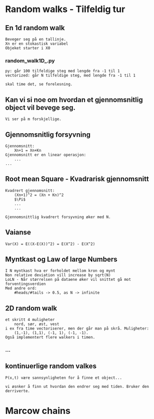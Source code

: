 # Random walks - Tilfeldig tur

## En 1d random walk
    Beveger seg på en tallinje.
    Xn er en stokastisk variabel
    Objeket starter i X0

### random_walk1D_.py

    py: går 100 tilfeldige steg med lengde fra -1 til 1
    vectorized: går N tilfeldige steg, med lengde fra -1 til 1

    skal time det, se forelesning.

## Kan vi si noe om hvordan et gjennomsnitlig object vil bevege seg.
    Vi ser på m forskjellige.

## Gjennomsnitlig forsyvning
    Gjennomsnitt:
        Xn+1 = Xn+Kn
    Gjennomsnitt er en linear operasjon:
        ...
    ...

## Root mean Square - Kvadrarisk gjennomsnitt
    Kvadrert gjennomsnitt:
        (Xn+1)^2 = (Xn + Kn)^2
        $\Pi$
        ...
        ...

    Gjennomsnittlig kvadrert forsyvning øker med N.

## Vaianse
    Var(X) = E((X-E(X))^2) = E(X^2) - E(X^2)

## Myntkast og Law of large Numbers
    I N myntkast hva er forholdet mellom kron og mynt
    Non relative deviation vill increase by sqrt(N)
    LoLN - Når størrelsen på dataene øker vil snittet gå mot forventingsverdien
    Med andre ord:
        #heads/#tails -> 0.5, as N -> infinite

## 2D random walk
    et skritt 4 muligheter
        nord, sør, øst, vest
    i ex fra time vectoriserer, men der går man på skrå. Muligheter:
        (1,-1), (1,1), (-1, 1), (-1, -1).
    Også implementert flere walkers i timen.

### ...

## kontinuerlige random valkes
    P(x,t) være sannsynligheten for å finne et object...

    vi øsnker å finn ut hvordan den endrer seg med tiden. Bruker den derriverte.


# Marcow chains
    